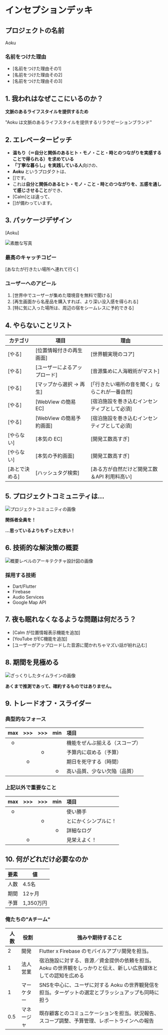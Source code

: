 # インセプションデッキ

## プロジェクトの名前

Aoku

### 名前をつけた理由

- [名前をつけた理由その1]
- [名前をつけた理由その2]
- [名前をつけた理由その3]

<div style="page-break-before:always">
</div>

## 1\. 我われはなぜここにいるのか？

<!--見惚れるライフスタイル-->

<!--↑-->

<!--情緒的なリラクゼーション？-->

<!--機械的なリラクゼーション ↔︎ 情緒的なリラクゼーション-->

<!--間にあるのは文脈／ストーリー-->

**文脈のあるライフスタイルを提供するため**

"Aoku は文脈のあるライフスタイルを提供するリラクゼーションブランド"

<div style="page-break-before:always">
</div>

## 2\. エレベーターピッチ

<!--環境音に感情はないけど、それを聞くときに感情が生まれる-->

<!--温もり？-->

<!--誰も自分のことを見ていない感覚-->

<!--自分と関係のあるヒト・モノ・こと・時が温もりを感じさせてくれる-->

<!--温もりは自分と関係のあるヒト・モノ・こと・時とのつながりを実感することで得られる-->

<!--自分の影響力を-->

- **温もり（＝自分と関係のあるヒト・モノ・こと・時とのつながりを実感することで得られる）を求めている**
- **「丁寧な暮らし」を実践している人**向けの、
- **Aoku** というプロダクトは、
- []です。
- これは**自分と関係のあるヒト・モノ・こと・時とのつながりを、五感を通して感じさせること**ができ、
- [Calm]とは違って、
- []が備わっています。

<div style="page-break-before:always">
</div>

## 3\. パッケージデザイン

[Aoku]

![素敵な写真]()

### 最高のキャッチコピー

[あなたが行きたい場所へ連れて行く]

### ユーザーへのアピール

1. [世界中でユーザーが集めた環境音を無料で聞ける]
2. [再生画面から名産品を購入すれば、より深い没入感を得られる]
3. [特に気に入った場所は、周辺の宿をシームレスに予約できる]

<div style="page-break-before:always">
</div>

## 4\. やらないことリスト

カテゴリ   | 項目   | 理由
------ | -------- | --------------
[やる] | [位置情報付きの再生画面] | [世界観実現のコア]
[やる] | [ユーザーによるアップロード] | [音源集めに人海戦術がマスト]
[やる] | [マップから選択 → 再生] | [「行きたい場所の音を聞く」ならこれが一番自然]
[やる] | [WebView の簡易 EC] | [宿泊施設を巻き込むインセンティブとして必須]
[やる] | [WebView の簡易予約画面] | [宿泊施設を巻き込むインセンティブとして必須]
[やらない] | [本気の EC] | [開発工数高すぎ]
[やらない] | [本気の予約画面] | [開発工数高すぎ]
[あとで決める] | [ハッシュタグ検索] | [ある方が自然だけど開発工数＆API 利用料高い]

<div style="page-break-before:always">
</div>

## 5\. プロジェクトコミュニティは...

![プロジェクトコミュニティの画像]()

**関係者全員を！**

**...思っているよりもずっと大きい！**

<div style="page-break-before:always">
</div>

## 6\. 技術的な解決策の概要

![概要レベルのアーキテクチャ設計図の画像]()

### 採用する技術

- Dart/Flutter
- Firebase
- Audio Services
- Google Map API

<div style="page-break-before:always">
</div>

## 7\. 夜も眠れなくなるような問題は何だろう？

- [Calm が位置情報表示機能を追加]
- [YouTube がEC機能を追加]
- [ユーザーがアップロードした音源に聞かれちゃマズい話が紛れ込む]

<div style="page-break-before:always">
</div>

## 8\. 期間を見極める

![ざっくりしたタイムラインの画像]()

**あくまで推測であって、確約するものではありません。**

<div style="page-break-before:always">
</div>

## 9\. トレードオフ・スライダー

### 典型的なフォース

|  max  |  >>>  |  >>>  |  min  | 項目                       |
| :---: | :---: | :---: | :---: | :------------------------ |
|   o   |       |       |       |  機能をぜんぶ揃える（スコープ）|
|       |       |   o   |       |  予算内に収める（予算）       |
|       |   o   |       |       |  期日を死守する（時間）       |
|       |       |       |   o   |  高い品質、少ない欠陥（品質）  |

### 上記以外で重要なこと

|  max  |  >>>  |  >>>  |  min  | 項目                       |
| :---: | :---: | :---: | :---: | :------------------------ |
|   o   |       |       |       | 使い勝手                   |
|       |       |   o   |       | とにかくシンプルに！         |
|       |       |       |   o   | 詳細なログ                 |
|       |   o   |       |       | 見栄えよく！                |

<div style="page-break-before:always">
</div>

## 10\. 何がどれだけ必要なのか

要素 | 値
--- | -----
人数 | 4.5名
期間 | 12ヶ月
予算 | 1,350万円

### 俺たちの"Aチーム"

人数  | 役割     | 強みや期待すること
---- | ------- | ---------------------------------------------------------
2    | 開発    | Flutter x Firebase のモバイルアプリ開発を担当。
1    | 法人営業 | 宿泊施設に対する、音源／資金提供の依頼を担当。Aoku の世界観をしっかりと伝え、新しい広告媒体としての認知を広める
1    | マーケター | SNSを中心に、ユーザに対する Aoku の世界観発信を担当。ターゲットの選定とブラッシュアップも同時に担う
0.5  | マネージャ | 既存顧客とのコミュニケーションを担当。状況報告、スコープ調整、予算管理、レポートラインへの報告
